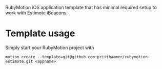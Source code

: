 RubyMotion iOS application template that has minimal required setup to work with Estimote iBeacons.

# Template usage

Simply start your RubyMotion project with

    motion create --template=git@github.com:priithaamer/rubymotion-estimote.git <appname>

